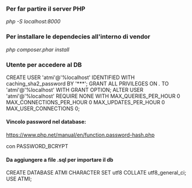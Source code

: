 ### Per far partire il server PHP

*php -S localhost:8000*

### Per installare le dependecies all'interno di vendor

*php composer.phar install*

### Utente per accedere al DB

CREATE USER 'atmi'@'%localhost' IDENTIFIED WITH caching_sha2_password BY '***';
GRANT ALL PRIVILEGES ON *.* TO 'atmi'@'%localhost' WITH GRANT OPTION;
ALTER USER 'atmi'@'%localhost' REQUIRE NONE WITH MAX_QUERIES_PER_HOUR 0 MAX_CONNECTIONS_PER_HOUR 0 MAX_UPDATES_PER_HOUR 0 MAX_USER_CONNECTIONS 0; 

#### Vincolo password nel database:

https://www.php.net/manual/en/function.password-hash.php

con PASSWORD_BCRYPT

#### Da aggiungere a file .sql per importare il db

CREATE DATABASE ATMI CHARACTER SET utf8 COLLATE utf8_general_ci;
USE ATMI;